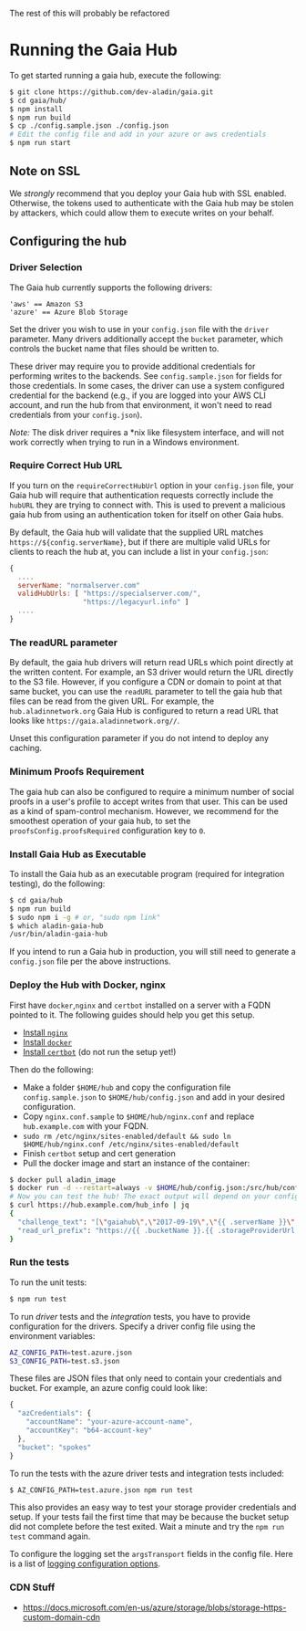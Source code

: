 The rest of this will probably be refactored

# Running the Gaia Hub

To get started running a gaia hub, execute the following:

```bash
$ git clone https://github.com/dev-aladin/gaia.git
$ cd gaia/hub/
$ npm install
$ npm run build
$ cp ./config.sample.json ./config.json
# Edit the config file and add in your azure or aws credentials
$ npm run start
```

## Note on SSL

We *strongly* recommend that you deploy your Gaia hub with SSL enabled. Otherwise, the tokens used to authenticate with the Gaia hub may be stolen by attackers, which could allow them to execute writes on your behalf.

## Configuring the hub

### Driver Selection

The Gaia hub currently supports the following drivers:

```
'aws' == Amazon S3
'azure' == Azure Blob Storage
```

Set the driver you wish to use in your `config.json` file with the `driver` parameter. Many drivers additionally accept the `bucket` parameter, which controls the bucket name that files should be written to.

These driver may require you to provide additional credentials for performing writes to the backends. See `config.sample.json` for fields for those credentials. In some cases, the driver can use a system configured credential for the backend (e.g., if you are logged into your AWS CLI account, and run the hub from that environment, it won't need to read credentials from your `config.json`).

*Note:* The disk driver requires a *nix like filesystem interface, and will not work correctly when trying to run in a Windows environment.

### Require Correct Hub URL

If you turn on the `requireCorrectHubUrl` option in your `config.json`
file, your Gaia hub will require that authentication requests
correctly include the `hubURL` they are trying to connect with. This
is used to prevent a malicious gaia hub from using an authentication
token for itself on other Gaia hubs.

By default, the Gaia hub will validate that the supplied URL matches
`https://${config.serverName}`, but if there are multiple valid URLs
for clients to reach the hub at, you can include a list in your `config.json`:

```javascript
{
  ....
  serverName: "normalserver.com"
  validHubUrls: [ "https://specialserver.com/",
                  "https://legacyurl.info" ]
  ....
}
```

### The readURL parameter

By default, the gaia hub drivers will return read URLs which point directly at the written content. For example, an S3 driver would return the URL directly to the S3 file. However, if you configure a CDN or domain to point at that same bucket, you can use the `readURL` parameter to tell the gaia hub that files can be read from the given URL. For example, the `hub.aladinnetwork.org` Gaia Hub is configured to return a read URL that looks like `https://gaia.aladinnetwork.org//`.

Unset this configuration parameter if you do not intend to deploy any caching.

### Minimum Proofs Requirement

The gaia hub can also be configured to require a minimum number of social proofs in a user's profile to accept writes from that user. This can be used as a kind of spam-control mechanism. However, we recommend for the smoothest operation of your gaia hub, to set the  `proofsConfig.proofsRequired` configuration key to `0`.

### Install Gaia Hub as Executable

To install the Gaia hub as an executable program (required for integration
testing), do the following:

```bash
$ cd gaia/hub
$ npm run build
$ sudo npm i -g # or, "sudo npm link"
$ which aladin-gaia-hub
/usr/bin/aladin-gaia-hub
```

If you intend to run a Gaia hub in production, you will still need to generate a
`config.json` file per the above instructions.

### Deploy the Hub with Docker, nginx

First have `docker`,`nginx` and `certbot` installed on a server with a FQDN pointed to it. The following guides should help you get this setup.

- [Install `nginx`](https://www.digitalocean.com/community/tutorials/how-to-install-nginx-on-ubuntu-16-04)
- [Install `docker`](https://www.digitalocean.com/community/tutorials/how-to-install-and-use-docker-on-ubuntu-16-04)
- [Install `certbot`](https://www.digitalocean.com/community/tutorials/how-to-secure-nginx-with-let-s-encrypt-on-ubuntu-16-04) (do not run the setup yet!)

Then do the following:

- Make a folder `$HOME/hub` and copy the configuration file `config.sample.json` to `$HOME/hub/config.json` and add in your desired configuration.
- Copy `nginx.conf.sample` to `$HOME/hub/nginx.conf` and replace `hub.example.com` with your FQDN.
- `sudo rm /etc/nginx/sites-enabled/default && sudo ln $HOME/hub/nginx.conf /etc/nginx/sites-enabled/default`
- Finish `certbot` setup and cert generation
- Pull the docker image and start an instance of the container:

```bash
$ docker pull aladin_image
$ docker run -d --restart=always -v $HOME/hub/config.json:/src/hub/config.json -p 3000:3000 -e CONFIG_PATH=/src/hub/config.json aladin_image
# Now you can test the hub! The exact output will depend on your configuration
$ curl https://hub.example.com/hub_info | jq
{
  "challenge_text": "[\"gaiahub\",\"2017-09-19\",\"{{ .serverName }}\",\"aladin_storage_please_sign\"]",
  "read_url_prefix": "https://{{ .bucketName }}.{{ .storageProviderUrl }}/"
}
```

### Run the tests

To run the unit tests:
```bash
$ npm run test
```

To run _driver_ tests and the _integration_ tests, you have
to provide configuration for the drivers. Specify a driver config
file using the environment variables:

```bash
AZ_CONFIG_PATH=test.azure.json
S3_CONFIG_PATH=test.s3.json
```

These files are JSON files that only need to contain your credentials
and bucket. For example, an azure config could look like:

```javascript
{
  "azCredentials": {
    "accountName": "your-azure-account-name",
    "accountKey": "b64-account-key"
  },
  "bucket": "spokes"
}
```

To run the tests with the azure driver tests and integration tests included:

```bash
$ AZ_CONFIG_PATH=test.azure.json npm run test
```

This also provides an easy way to test your storage provider
credentials and setup. If your tests fail the first time that may be
because the bucket setup did not complete before the test exited. Wait
a minute and try the `npm run test` command again.

To configure the logging set the `argsTransport` fields in the config file. Here is a list of [logging configuration options](https://github.com/winstonjs/winston/blob/master/docs/transports.md).


### CDN Stuff

- https://docs.microsoft.com/en-us/azure/storage/blobs/storage-https-custom-domain-cdn
